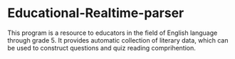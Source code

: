 # Educational-Realtime-parser
This program is a resource to educators in the field of English language through grade 5. It provides automatic collection of literary data, which can be used to construct questions and quiz reading comprihention.

